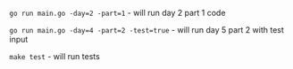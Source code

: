 `go run main.go -day=2 -part=1` - will run day 2 part 1 code

`go run main.go -day=4 -part=2 -test=true` - will run day 5 part 2 with test input

`make test` - will run tests